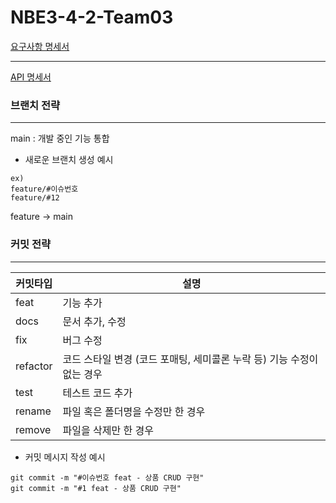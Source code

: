 # NBE3-4-2-Team03


[요구사항 명세서]()

***


[API 명세서](https://github.com/prgrms-be-devcourse/NBE3-4-2-Team03/wiki)


### 브랜치 전략 ###

---
main : 개발 중인 기능 통합

* 새로운 브랜치 생성 예시
```
ex)
feature/#이슈번호
feature/#12
```
feature -> main

### 커밋 전략 ###

---

| 커밋타입     | 설명                                        |
|----------|-------------------------------------------|
| feat     | 기능 추가                                     |
| docs     | 문서 추가, 수정                                 |
| fix      | 버그 수정                                     |
| refactor | 코드 스타일 변경 (코드 포매팅, 세미콜론 누락 등) 기능 수정이 없는 경우 |
| test     | 테스트 코드 추가                                 |
| rename   | 파일 혹은 폴더명을 수정만 한 경우                       |
| remove   | 파일을 삭제만 한 경우                              |



* 커밋 메시지 작성 예시
```
git commit -m "#이슈번호 feat - 상품 CRUD 구현"
git commit -m "#1 feat - 상품 CRUD 구현"
```

